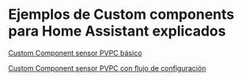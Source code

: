# Ejemplos de Custom components para Home Assistant explicados

[Custom Component sensor PVPC básico](./cc_pvpc_01.md)

[Custom Component sensor PVPC con flujo de configuración](./cc_pvpc_02.md)
